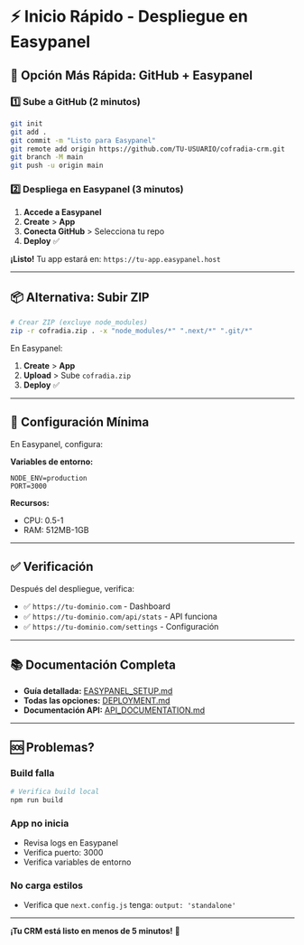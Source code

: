 # ⚡ Inicio Rápido - Despliegue en Easypanel

## 🎯 Opción Más Rápida: GitHub + Easypanel

### 1️⃣ Sube a GitHub (2 minutos)

```bash
git init
git add .
git commit -m "Listo para Easypanel"
git remote add origin https://github.com/TU-USUARIO/cofradia-crm.git
git branch -M main
git push -u origin main
```

### 2️⃣ Despliega en Easypanel (3 minutos)

1. **Accede a Easypanel**
2. **Create** > **App**
3. **Conecta GitHub** > Selecciona tu repo
4. **Deploy** ✅

**¡Listo!** Tu app estará en: `https://tu-app.easypanel.host`

---

## 📦 Alternativa: Subir ZIP

```bash
# Crear ZIP (excluye node_modules)
zip -r cofradia.zip . -x "node_modules/*" ".next/*" ".git/*"
```

En Easypanel:
1. **Create** > **App**
2. **Upload** > Sube `cofradia.zip`
3. **Deploy** ✅

---

## 🔧 Configuración Mínima

En Easypanel, configura:

**Variables de entorno:**
```
NODE_ENV=production
PORT=3000
```

**Recursos:**
- CPU: 0.5-1
- RAM: 512MB-1GB

---

## ✅ Verificación

Después del despliegue, verifica:

- ✅ `https://tu-dominio.com` - Dashboard
- ✅ `https://tu-dominio.com/api/stats` - API funciona
- ✅ `https://tu-dominio.com/settings` - Configuración

---

## 📚 Documentación Completa

- **Guía detallada:** [EASYPANEL_SETUP.md](./EASYPANEL_SETUP.md)
- **Todas las opciones:** [DEPLOYMENT.md](./DEPLOYMENT.md)
- **Documentación API:** [API_DOCUMENTATION.md](./API_DOCUMENTATION.md)

---

## 🆘 Problemas?

### Build falla
```bash
# Verifica build local
npm run build
```

### App no inicia
- Revisa logs en Easypanel
- Verifica puerto: 3000
- Verifica variables de entorno

### No carga estilos
- Verifica que `next.config.js` tenga: `output: 'standalone'`

---

**¡Tu CRM está listo en menos de 5 minutos!** 🎉



